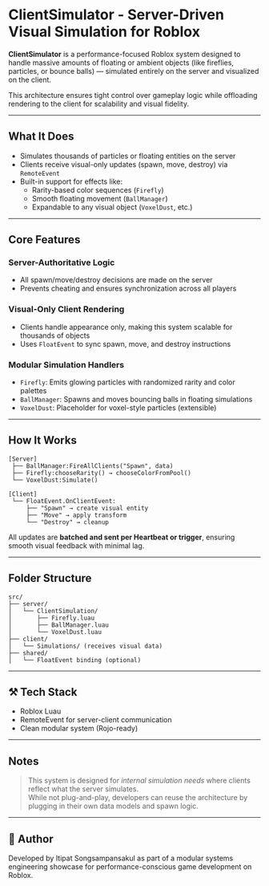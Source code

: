 #  ClientSimulator - Server-Driven Visual Simulation for Roblox

**ClientSimulator** is a performance-focused Roblox system designed to handle massive amounts of floating or ambient objects (like fireflies, particles, or bounce balls) — simulated entirely on the server and visualized on the client.

This architecture ensures tight control over gameplay logic while offloading rendering to the client for scalability and visual fidelity.

---

##  What It Does

- Simulates thousands of particles or floating entities on the server
- Clients receive visual-only updates (spawn, move, destroy) via `RemoteEvent`
- Built-in support for effects like:
  - Rarity-based color sequences (`Firefly`)
  - Smooth floating movement (`BallManager`)
  - Expandable to any visual object (`VoxelDust`, etc.)

---

##  Core Features

###  Server-Authoritative Logic
- All spawn/move/destroy decisions are made on the server
- Prevents cheating and ensures synchronization across all players

###  Visual-Only Client Rendering
- Clients handle appearance only, making this system scalable for thousands of objects
- Uses `FloatEvent` to sync spawn, move, and destroy instructions

###  Modular Simulation Handlers
- `Firefly`: Emits glowing particles with randomized rarity and color palettes
- `BallManager`: Spawns and moves bouncing balls in floating simulations
- `VoxelDust`: Placeholder for voxel-style particles (extensible)

---

##  How It Works

```
[Server]
 ├── BallManager:FireAllClients("Spawn", data)
 ├── Firefly:chooseRarity() → chooseColorFromPool()
 └── VoxelDust:Simulate()

[Client]
 └── FloatEvent.OnClientEvent:
     ├── "Spawn" → create visual entity
     ├── "Move" → apply transform
     └── "Destroy" → cleanup
```

All updates are **batched and sent per Heartbeat or trigger**, ensuring smooth visual feedback with minimal lag.

---

##  Folder Structure

```
src/
├── server/
│   └── ClientSimulation/
│       ├── Firefly.luau
│       ├── BallManager.luau
│       └── VoxelDust.luau
├── client/
│   └── Simulations/ (receives visual data)
├── shared/
│   └── FloatEvent binding (optional)
```

---

## ⚒ Tech Stack

- Roblox Luau
- RemoteEvent for server-client communication
- Clean modular system (Rojo-ready)

---

##  Notes

> This system is designed for *internal simulation needs* where clients reflect what the server simulates.  
> While not plug-and-play, developers can reuse the architecture by plugging in their own data models and spawn logic.

---

## 👤 Author

Developed by Itipat Songsampansakul as part of a modular systems engineering showcase for performance-conscious game development on Roblox.
